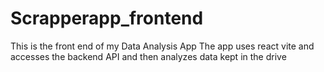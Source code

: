 # Scrapperapp_frontend
This is the front end of my Data Analysis App
The app uses react vite and accesses the backend API and then analyzes data kept in the drive
